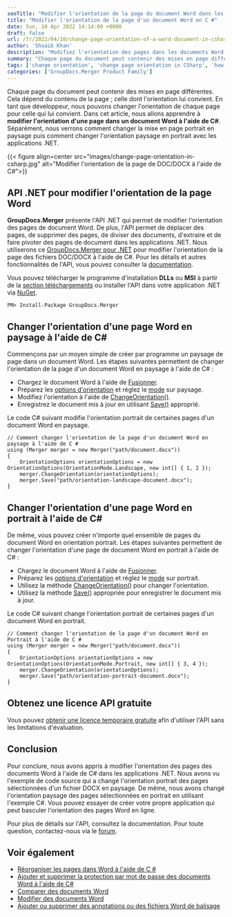 ```yaml
---
seoTitle: "Modifier l'orientation de la page du document Word dans les applications C#"
title: "Modifier l'orientation de la page d'un document Word en C #"
date: Sun, 10 Apr 2022 14:14:00 +0000
draft: false
url: /fr/2022/04/10/change-page-orientation-of-a-word-document-in-csharp/
author: 'Shoaib Khan'
description: "Modifiez l'orientation des pages dans les documents Word DOC/DOCX à l'aide de C#. Définissez les pages en mode portrait ou paysage dans les applications .NET à l'aide de GroupDocs."
summary: "Chaque page du document peut contenir des mises en page différentes. Cela dépend du contenu de la page ; celle dont l'orientation lui convient. En tant que développeur, nous pouvons changer l'orientation de chaque page pour celle qui lui convient. Dans cet article, nous allons apprendre à **modifier l'orientation d'une page dans un document Word à l'aide de C#**. Séparément, nous verrons comment changer la mise en page portrait en paysage puis comment changer l'orientation paysage en portrait avec les applications .NET."
tags: ['change orientation', 'change page orientation in CSharp', 'how to change the orientation of one page in word', 'how to make one page landscape in word', 'landscape to portrait', 'page orientation', 'portrait to landscape in CSharp']
categories: ['GroupDocs.Merger Product Family']
---
```


Chaque page du document peut contenir des mises en page différentes. Cela dépend du contenu de la page ; celle dont l'orientation lui convient. En tant que développeur, nous pouvons changer l'orientation de chaque page pour celle qui lui convient. Dans cet article, nous allons apprendre à **modifier l'orientation d'une page dans un document Word à l'aide de C#**. Séparément, nous verrons comment changer la mise en page portrait en paysage puis comment changer l'orientation paysage en portrait avec les applications .NET.

{{< figure align=center src="images/change-page-orientation-in-csharp.jpg" alt="Modifier l'orientation de la page de DOC/DOCX à l'aide de C#">}}

## API .NET pour modifier l'orientation de la page Word
**GroupDocs.Merger** présente l'API .NET qui permet de modifier l'orientation des pages de document Word. De plus, l'API permet de déplacer des pages, de supprimer des pages, de diviser des documents, d'extraire et de faire pivoter des pages de document dans les applications .NET. Nous utiliserons ce [GroupDocs.Merger pour .NET][1] pour modifier l'orientation de la page des fichiers DOC/DOCX à l'aide de C#. Pour les détails et autres fonctionnalités de l'API, vous pouvez consulter la [documentation][2].

Vous pouvez télécharger le programme d'installation **DLLs** ou **MSI** à partir de la [section téléchargements][3] ou installer l'API dans votre application .NET via [NuGet][4].

```
PM> Install-Package GroupDocs.Merger
```

## Changer l'orientation d'une page Word en paysage à l'aide de C#

Commençons par un moyen simple de créer par programme un paysage de page dans un document Word. Les étapes suivantes permettent de changer l'orientation de la page d'un document Word en paysage à l'aide de C# :

- Chargez le document Word à l'aide de [Fusionner][5].
- Préparez les [options d'orientation][6] et réglez le [mode][7] sur paysage.
- Modifiez l'orientation à l'aide de [ChangeOrientation()][8].
- Enregistrez le document mis à jour en utilisant [Save()][9] approprié.

Le code C# suivant modifie l'orientation portrait de certaines pages d'un document Word en paysage.

```
// Comment changer l'orientation de la page d'un document Word en paysage à l'aide de C # 
using (Merger merger = new Merger("path/document.docx"))
{
    OrientationOptions orientationOptions = new OrientationOptions(OrientationMode.Landscape, new int[] { 1, 2 });
    merger.ChangeOrientation(orientationOptions);
    merger.Save("path/orientation-landscape-document.docx");
}
```

## Changer l'orientation d'une page Word en portrait à l'aide de C#

De même, vous pouvez créer n'importe quel ensemble de pages du document Word en orientation portrait. Les étapes suivantes permettent de changer l'orientation d'une page de document Word en portrait à l'aide de C# :

- Chargez le document Word à l'aide de [Fusionner][5].
- Préparez les [options d'orientation][6] et réglez le [mode][7] sur portrait.
- Utilisez la méthode [ChangeOrientation()][8] pour changer l'orientation.
- Utilisez la méthode [Save()][9] appropriée pour enregistrer le document mis à jour.

Le code C# suivant change l'orientation portrait de certaines pages d'un document Word en portrait.

```
// Comment changer l'orientation de la page d'un document Word en Portrait à l'aide de C #  
using (Merger merger = new Merger("path/document.docx"))
{
    OrientationOptions orientationOptions = new OrientationOptions(OrientationMode.Portrait, new int[] { 3, 4 });   
    merger.ChangeOrientation(orientationOptions);
    merger.Save("path/orientation-portrait-document.docx");
}
```

## Obtenez une licence API gratuite
Vous pouvez [obtenir une licence temporaire gratuite][10] afin d'utiliser l'API sans les limitations d'évaluation.

## Conclusion
Pour conclure, nous avons appris à modifier l'orientation des pages des documents Word à l'aide de C# dans les applications .NET. Nous avons vu l'exemple de code source qui a changé l'orientation portrait des pages sélectionnées d'un fichier DOCX en paysage. De même, nous avons changé l'orientation paysage des pages sélectionnées en portrait en utilisant l'exemple C#. Vous pouvez essayer de créer votre propre application qui peut basculer l'orientation des pages Word en ligne.

Pour plus de détails sur l'API, consultez la documentation. Pour toute question, contactez-nous via le [forum][11].

## Voir également
- [Réorganiser les pages dans Word à l'aide de C #][12]
- [Ajouter et supprimer la protection par mot de passe des documents Word à l'aide de C#][13]
- [Comparer des documents Word][14]
- [Modifier des documents Word][15]
- [Ajouter ou supprimer des annotations ou des fichiers Word de balisage][16]

[1]: https://products.groupdocs.com/merger/net/
[2]: https://docs.groupdocs.com/merger/
[3]: https://downloads.groupdocs.com/merger
[4]: https://www.nuget.org/packages/groupdocs.merger
[5]: https://apireference.groupdocs.com/merger/net/groupdocs.merger/merger
[6]: https://apireference.groupdocs.com/merger/net/groupdocs.merger.domain.options/orientationoptions
[7]: https://apireference.groupdocs.com/merger/net/groupdocs.merger.domain.options/orientationmode
[8]: https://apireference.groupdocs.com/merger/net/groupdocs.merger/merger/methods/changeorientation
[9]: https://apireference.groupdocs.com/merger/net/groupdocs.merger/merger/methods/save/index
[10]: https://purchase.groupdocs.com/temporary-license
[11]: https://forum.groupdocs.com/
[12]: https://blog.groupdocs.com/2022/02/05/move-word-pages-using-csharp/
[13]: https://blog.groupdocs.com/2021/11/27/password-protect-word-documents-using-csharp/
[14]: https://blog.groupdocs.com/2021/12/01/compare-word-documents-using-csharp/
[15]: https://blog.groupdocs.com/2021/03/26/edit-word-documents-in-csharp/
[16]: https://blog.groupdocs.com/2021/06/23/annotate-word-documents-using-csharp/

